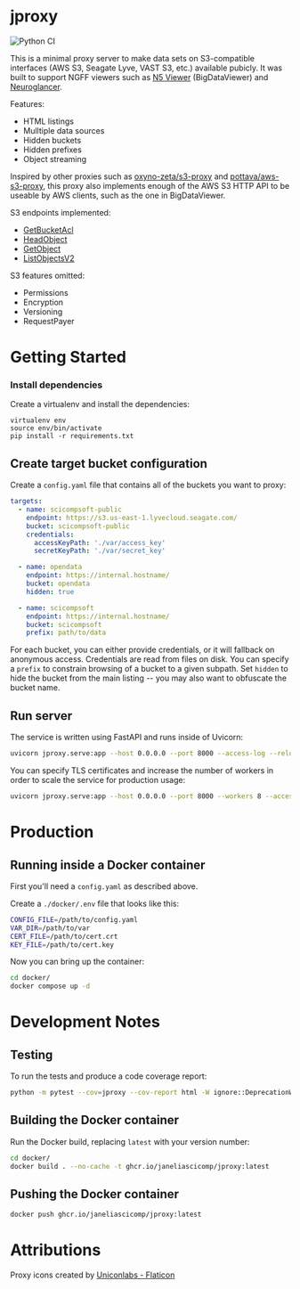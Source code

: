 # jproxy

![Python CI](https://github.com/JaneliaSciComp/jproxy/actions/workflows/python-ci.yml/badge.svg)

This is a minimal proxy server to make data sets on S3-compatible interfaces (AWS S3, Seagate Lyve, VAST S3, etc.) available pubicly. It was built to support NGFF viewers such as [N5 Viewer](https://github.com/saalfeldlab/n5-viewer) (BigDataViewer) and [Neuroglancer](https://github.com/google/neuroglancer).

Features:
* HTML listings
* Mulltiple data sources
* Hidden buckets
* Hidden prefixes
* Object streaming

Inspired by other proxies such as [oxyno-zeta/s3-proxy](https://github.com/oxyno-zeta/s3-proxy) and [pottava/aws-s3-proxy](https://github.com/pottava/aws-s3-proxy), this proxy also implements enough of the AWS S3 HTTP API to be useable by AWS clients, such as the one in BigDataViewer.

S3 endpoints implemented:
* [GetBucketAcl](https://docs.aws.amazon.com/AmazonS3/latest/API/API_GetBucketAcl.html)
* [HeadObject](https://docs.aws.amazon.com/AmazonS3/latest/API/API_HeadObject.html)
* [GetObject](https://docs.aws.amazon.com/AmazonS3/latest/API/API_GetObject.html)
* [ListObjectsV2](https://docs.aws.amazon.com/AmazonS3/latest/API/API_ListObjectsV2.html)

S3 features omitted:
* Permissions
* Encryption
* Versioning
* RequestPayer

# Getting Started

### Install dependencies

Create a virtualenv and install the dependencies:

    virtualenv env
    source env/bin/activate
    pip install -r requirements.txt

## Create target bucket configuration

Create a `config.yaml` file that contains all of the buckets you want to proxy:

```yaml
targets:
  - name: scicompsoft-public
    endpoint: https://s3.us-east-1.lyvecloud.seagate.com/
    bucket: scicompsoft-public
    credentials:
      accessKeyPath: './var/access_key'
      secretKeyPath: './var/secret_key'

  - name: opendata
    endpoint: https://internal.hostname/
    bucket: opendata
    hidden: true

  - name: scicompsoft
    endpoint: https://internal.hostname/
    bucket: scicompsoft
    prefix: path/to/data
```

For each bucket, you can either provide credentials, or it will fallback on anonymous access. Credentials are read from files on disk. You can specify a `prefix` to constrain browsing of a bucket to a given subpath. Set `hidden` to hide the bucket from the main listing -- you may also want to obfuscate the bucket name.

## Run server

The service is written using FastAPI and runs inside of Uvicorn:

```bash
uvicorn jproxy.serve:app --host 0.0.0.0 --port 8000 --access-log --reload
```

You can specify TLS certificates and increase the number of workers in order to scale the service for production usage:

```bash
uvicorn jproxy.serve:app --host 0.0.0.0 --port 8000 --workers 8 --access-log --ssl-keyfile /opt/tls/cert.key --ssl-certfile /opt/tls/cert.crt
```

# Production

## Running inside a Docker container

First you'll need a `config.yaml` as described above.

Create a `./docker/.env` file that looks like this:

```bash
CONFIG_FILE=/path/to/config.yaml
VAR_DIR=/path/to/var
CERT_FILE=/path/to/cert.crt
KEY_FILE=/path/to/cert.key
```

Now you can bring up the container:

```bash
cd docker/
docker compose up -d
```

# Development Notes

## Testing

To run the tests and produce a code coverage report:

```bash
python -m pytest --cov=jproxy --cov-report html -W ignore::DeprecationWarning
```

## Building the Docker container

Run the Docker build, replacing `latest` with your version number:

```bash
cd docker/
docker build . --no-cache -t ghcr.io/janeliascicomp/jproxy:latest
```

## Pushing the Docker container

```bash
docker push ghcr.io/janeliascicomp/jproxy:latest
```

# Attributions

Proxy icons created by <a href="https://www.flaticon.com/free-icons/proxy" title="proxy icons">Uniconlabs - Flaticon</a>
